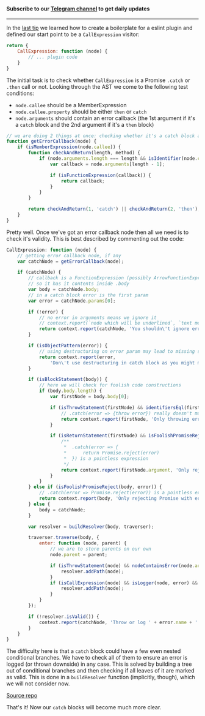 #### Subscribe to our [Telegram channel](https://t.me/dailytip) to get daily updates  

---

In the [last tip][1] we learned how to create a boilerplate for a eslint plugin and defined our start point to be a `CallExpression` visitor:

```js
return {
    CallExpression: function (node) {
        // ... plugin code
    }
}
```

The initial task is to check whether `CallExpression` is a Promise `.catch` or `.then` call or not. Looking through the AST we come to the following test conditions:

- `node.callee` should be a MemberExpression
- `node.callee.property` should be either `then` or `catch`
- `node.arguments` should contain an error callback (the 1st argument if it's a `catch` block and the 2nd argument if it's a `then` block)

```js
// we are doing 2 things at once: checking whether it's a catch block and returning error callback in the case it's true
function getErrorCallback(node) {
    if (isMemberExpression(node.callee)) {
        function checkAndReturn(length, method) {
            if (node.arguments.length === length && isIdentifier(node.callee.property, method)) {
                var callback = node.arguments[length - 1];

                if (isFunctionExpression(callback)) {
                    return callback;
                }
            }
        }

        return checkAndReturn(1, 'catch') || checkAndReturn(2, 'then');
    }
}
```

Pretty well. Once we've got an error callback node then all we need is to check it's validity. This is best described by commenting out the code:

```js
CallExpression: function (node) {
    // getting error callback node, if any
    var catchNode = getErrorCallback(node);

    if (catchNode) {
        // callback is a FunctionExpression (possibly ArrowFunctionExpression)
        // so it has it contents inside .body
        var body = catchNode.body;
        // in a catch block error is the first param
        var error = catchNode.params[0];

        if (!error) {
            // no error in arguments means we ignore it
            // context.report(`node which will be underlined`, `text message`)
            return context.report(catchNode, 'You shouldn\'t ignore error inside catch block.');
        }

        if (isObjectPattern(error)) {
            // using destructuring on error param may lead to missing stack traces and other properties
            return context.report(error,
                'Don\'t use destructuring in catch block as you might miss some data (e.g. stack traces).');
        }

        if (isBlockStatement(body)) {
            // here we will check for foolish code constructions
            if (body.body.length) {
                var firstNode = body.body[0];

                if (isThrowStatement(firstNode) && identifiersEql(firstNode.argument, error)) {
                    // .catch(error => {throw error}) really doesn't make any sense...
                    return context.report(firstNode, 'Only throwing error inside catch block is no-op.');
                }

                if (isReturnStatement(firstNode) && isFoolishPromiseReject(firstNode.argument, error)) {
                    /**
                     *  .catch(error => {
                     *      return Promise.reject(error)
                     *  }) is a pointless expression
                     */
                    return context.report(firstNode.argument, 'Only rejecting Promise with error inside catch block is no-op.');
                }
            }
        } else if (isFoolishPromiseReject(body, error)) {
            // .catch(error => Promise.reject(error)) is a pointless expression
            return context.report(body, 'Only rejecting Promise with error inside catch block is no-op.');
        } else {
            body = catchNode;
        }

        var resolver = buildResolver(body, traverser);

        traverser.traverse(body, {
            enter: function (node, parent) {
                // we are to store parents on our own
                node.parent = parent;

                if (isThrowStatement(node) && nodeContainsError(node.argument, error) && sameScope(body, node)) {
                    resolver.addPath(node);
                }
                if (isCallExpression(node) && isLogger(node, error) && sameScope(body, node)) {
                    resolver.addPath(node);
                }
            }
        });

        if (!resolver.isValid()) {
            context.report(catchNode, 'Throw or log ' + error.name + ' inside catch block.');
        }
    }
}
```

The difficulty here is that a `catch` block could have a few even nested conditional branches. We have to check all of them to ensure an error is logged (or thrown downside) in any case. This is solved by building a tree out of conditional branches and then checking if all leaves of it are marked as valid. This is done in a `buildResolver` function (implicitly, though), which we will not consider now.

[Source repo][2]

That's it! Now our `catch` blocks will become much more clear.

[1]: /tips/07-08-2017/Readme.md
[2]: https://github.com/jakwuh/eslint-plugin-promise-catch
